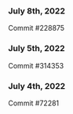 ### July 8th, 2022

Commit #228875

### July 5th, 2022

Commit #314353


### July 4th, 2022

Commit #72281
